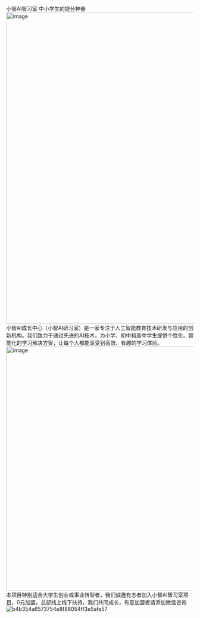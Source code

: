 小智AI智习室  中小学生的提分神器
<img width="1399" height="836" alt="image" src="https://github.com/user-attachments/assets/8cf9b8dc-207c-4d4f-94f4-f8ddf8a69924" />
小智AI成长中心（小智AI研习室）是一家专注于人工智能教育技术研发与应用的创新机构。我们致力于通过先进的AI技术，为小学、初中和高中学生提供个性化、智能化的学习解决方案，让每个人都能享受到高效、有趣的学习体验。
<img width="1463" height="656" alt="image" src="https://github.com/user-attachments/assets/30448f3f-7bfa-4769-926e-824dbdfbdd42" />
本项目特别适合大学生创业或事业转型者，我们诚邀有志者加入小智AI智习室项目，0元加盟，总部线上线下扶持，我们共同成长，有意加盟者请添加微信咨询![b4b354a6573754e8f88054ff3e5afe57](https://github.com/user-attachments/assets/9f6044c2-2d12-4eae-8c12-c943a23839c4)
